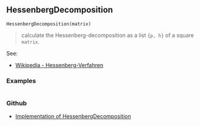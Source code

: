 ## HessenbergDecomposition

```
HessenbergDecomposition(matrix)
```

> calculate the Hessenberg-decomposition as a list `{p, h}` of a square `matrix`.
 
See:    
* [Wikipedia - Hessenberg-Verfahren](https://de.wikipedia.org/wiki/Hessenberg-Verfahren) 
 
### Examples

```

```

### Github

* [Implementation of HessenbergDecomposition](https://github.com/axkr/symja_android_library/blob/master/symja_android_library/matheclipse-core/src/main/java/org/matheclipse/core/builtin/LinearAlgebra.java#L2558) 

